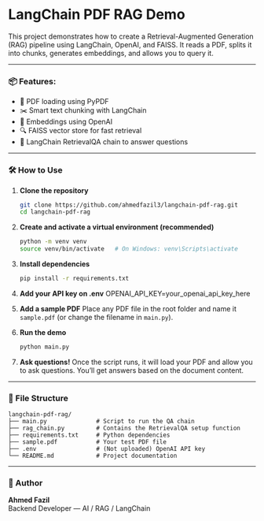 # LangChain PDF RAG Demo

This project demonstrates how to create a Retrieval-Augmented Generation (RAG) pipeline using LangChain, OpenAI, and FAISS. It reads a PDF, splits it into chunks, generates embeddings, and allows you to query it.

---

### 📦 Features:
- 📄 PDF loading using PyPDF
- ✂️ Smart text chunking with LangChain
- 🧠 Embeddings using OpenAI
- 🔍 FAISS vector store for fast retrieval
- 🧪 LangChain RetrievalQA chain to answer questions

---

### 🛠️ How to Use

1. **Clone the repository**
   ```bash
   git clone https://github.com/ahmedfazil3/langchain-pdf-rag.git
   cd langchain-pdf-rag
   ```

2. **Create and activate a virtual environment (recommended)**
   ```bash
   python -m venv venv
   source venv/bin/activate   # On Windows: venv\Scripts\activate
   ```

3. **Install dependencies**
   ```bash
   pip install -r requirements.txt
   ```

4. **Add your API key on .env**
   OPENAI_API_KEY=your_openai_api_key_here

5. **Add a sample PDF**
   Place any PDF file in the root folder and name it `sample.pdf` (or change the filename in `main.py`).

6. **Run the demo**
   ```bash
   python main.py
   ```

7. **Ask questions!**
   Once the script runs, it will load your PDF and allow you to ask questions. You’ll get answers based on the document content.

---

### 📁 File Structure

```
langchain-pdf-rag/
├── main.py              # Script to run the QA chain
├── rag_chain.py         # Contains the RetrievalQA setup function
├── requirements.txt     # Python dependencies
├── sample.pdf           # Your test PDF file
├── .env                 # (Not uploaded) OpenAI API key
└── README.md            # Project documentation
```

---

### 👤 Author

**Ahmed Fazil**  
Backend Developer — AI / RAG / LangChain
